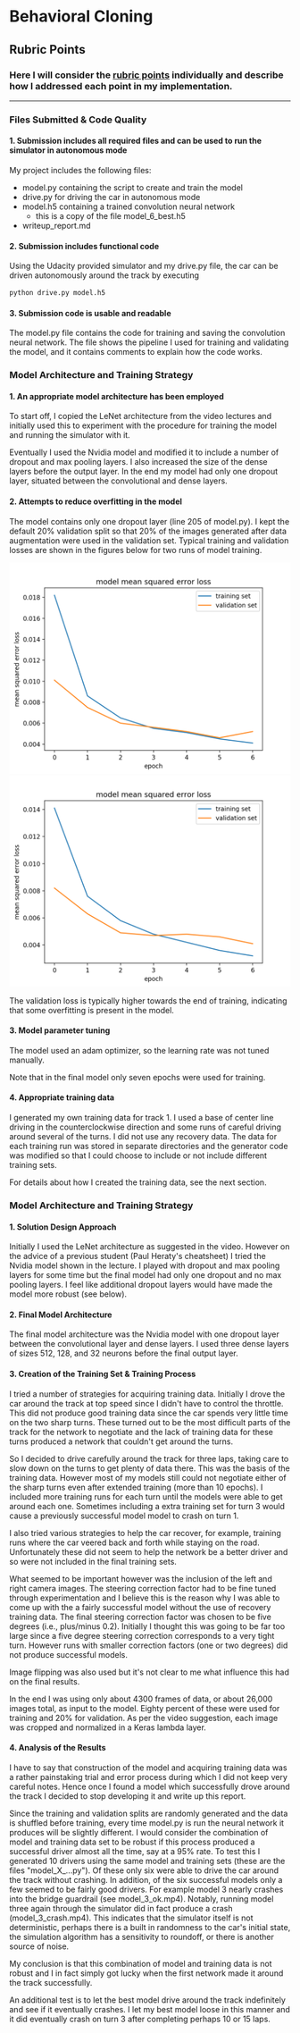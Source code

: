 # **Behavioral Cloning** 

[//]: # (Image References)

[image1]: ./writeup_images/Loss1.png 
[image2]: ./writeup_images/Loss2.png

## Rubric Points
### Here I will consider the [rubric points](https://review.udacity.com/#!/rubrics/432/view) individually and describe how I addressed each point in my implementation.  

---
### Files Submitted & Code Quality

#### 1. Submission includes all required files and can be used to run the simulator in autonomous mode

My project includes the following files:

* model.py containing the script to create and train the model
* drive.py for driving the car in autonomous mode
* model.h5 containing a trained convolution neural network 
	* this is a copy of the file model\_6\_best.h5
* writeup_report.md

#### 2. Submission includes functional code
Using the Udacity provided simulator and my drive.py file, the car can be driven autonomously around the track by executing 
```sh
python drive.py model.h5
```

#### 3. Submission code is usable and readable

The model.py file contains the code for training and saving the convolution neural network. The file shows the pipeline I used for training and validating the model, and it contains comments to explain how the code works.

### Model Architecture and Training Strategy

#### 1. An appropriate model architecture has been employed

To start off, I copied the LeNet architecture from the video lectures and initially used this to experiment with the procedure for training the model and running the simulator with it. 

Eventually I used the Nvidia model and modified it to include a number of dropout and max pooling layers. I also increased the size of the dense layers before the output layer. In the end my model had only one dropout layer, situated between the convolutional and dense layers.
 

#### 2. Attempts to reduce overfitting in the model

The model contains only one dropout layer (line 205 of model.py). I kept the default 20% validation split so that 20% of the images generated after data augmentation were used in the validation set. Typical training and validation losses are shown in the figures below for two runs of model training.

![alt text][image1]
![alt text][image2]

The validation loss is typically higher towards the end of training, indicating that some overfitting is present in the model.

#### 3. Model parameter tuning

The model used an adam optimizer, so the learning rate was not tuned manually.

Note that in the final model only seven epochs were used for training.

#### 4. Appropriate training data

I generated my own training data for track 1. I used a base of center line driving in the counterclockwise direction and some runs of careful driving around several of the turns. I did not use any recovery data. The data for each training run was stored in separate directories and the generator code was modified so that I could choose to include or not include different training sets.

For details about how I created the training data, see the next section. 

### Model Architecture and Training Strategy

#### 1. Solution Design Approach

Initially I used the LeNet architecture as suggested in the video. However on the advice of a previous student (Paul Heraty's cheatsheet) I tried the Nvidia model shown in the lecture. I played with dropout and max pooling layers for some time but the final model had only one dropout and no max pooling layers. I feel like additional dropout layers would have made the model more robust (see below).

#### 2. Final Model Architecture

The final model architecture was the Nvidia model with one dropout layer between the convolutional layer and dense layers. I used three dense layers of sizes 512, 128, and 32 neurons before the final output layer.

#### 3. Creation of the Training Set & Training Process

I tried a number of strategies for acquiring training data. Initially I drove the car around the track at top speed since I didn't have to control the throttle. This did not produce good training data since the car spends very little time on the two sharp turns. These turned out to be the most difficult parts of the track for the network to negotiate and the lack of training data for these turns produced a network that couldn't get around the turns.

So I decided to drive carefully around the track for three laps, taking care to slow down on the turns to get plenty of data there. This was the basis of the training data. However most of my models still could not negotiate either of the sharp turns even after extended training (more than 10 epochs). I included more training runs for each turn until the models were able to get around each one. Sometimes including a extra training set for turn 3 would cause a previously successful model model to crash on turn 1. 

I also tried various strategies to help the car recover, for example, training runs where the car veered back and forth while staying on the road. Unfortunately these did not seem to help the network be a better driver and so were not included in the final training sets.

What seemed to be important however was the inclusion of the left and right camera images. The steering correction factor had to be fine tuned through experimentation and I believe this is the reason why I was able to come up with the a fairly successful model without the use of recovery training data. The final steering correction factor was chosen to be five degrees (i.e., plus/minus 0.2). Initially I thought this was going to be far too large since a five degree steering correction corresponds to a very tight turn. However runs with smaller correction factors (one or two degrees) did not produce successful models.

Image flipping was also used but it's not clear to me what influence this had on the final results.

In the end I was using only about 4300 frames of data, or about 26,000 images total, as input to the model.  Eighty percent of these were used for training and 20% for validation. As per the video suggestion, each image was cropped and normalized in a Keras lambda layer.

#### 4. Analysis of the Results

I have to say that construction of the model and acquiring training data was a rather painstaking trial and error process during which I did not keep very careful notes. Hence once I found a model which successfully drove around the track I decided to stop developing it and write up this report. 

Since the training and validation splits are randomly generated and the data is shuffled before training, every time model.py is run the neural network it produces will be slightly different. I would consider the combination of model and training data set to be robust if this process produced a successful driver almost all the time, say at a 95% rate. To test this I generated 10 drivers using the same model and training sets (these are the files "model\_X_...py"). Of these only six were able to drive the car around the track without crashing. In addition, of the six successful models only a few seemed to be fairly good drivers. For example model 3 nearly crashes into the bridge guardrail (see model\_3\_ok.mp4). Notably, running model three again through the simulator did in fact produce a crash (model\_3\_crash.mp4). This indicates that the simulator itself is not deterministic, perhaps there is a built in randomness to the car's initial state, the simulation algorithm has a sensitivity to roundoff, or there is another source of noise.

My conclusion is that this combination of model and training data is not robust and I in fact simply got lucky when the first network made it around the track successfully.

An additional test is to let the best model drive around the track indefinitely and see if it eventually crashes. I let my best model loose in this manner and it did eventually crash on turn 3 after completing perhaps 10 or 15 laps.